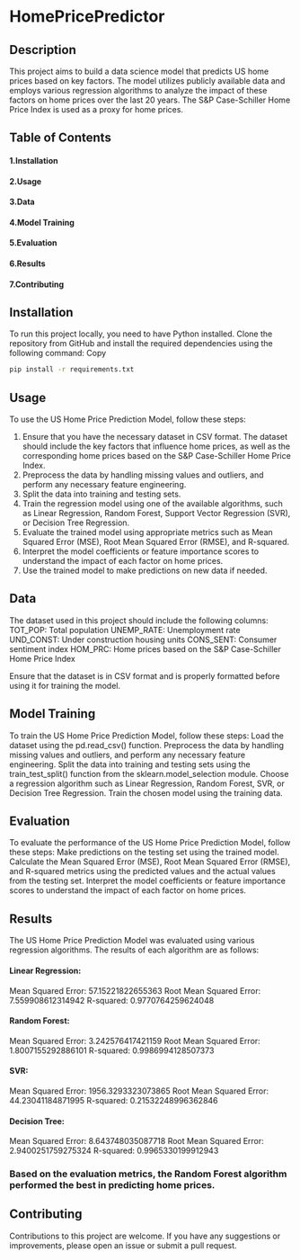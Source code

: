 # HomePricePredictor
## Description
This project aims to build a data science model that predicts US home prices based on key factors. The model utilizes publicly available data and employs various regression algorithms to analyze the impact of these factors on home prices over the last 20 years. The S&P Case-Schiller Home Price Index is used as a proxy for home prices.
## Table of Contents
#### 1.Installation
#### 2.Usage
#### 3.Data
#### 4.Model Training
#### 5.Evaluation
#### 6.Results
#### 7.Contributing

## Installation
To run this project locally, you need to have Python installed. Clone the repository from GitHub and install the required dependencies using the following command:
Copy

```bash
pip install -r requirements.txt
```
## Usage

To use the US Home Price Prediction Model, follow these steps:
1. Ensure that you have the necessary dataset in CSV format. The dataset should include the key factors that influence home prices, as well as the corresponding home prices based on the S&P Case-Schiller Home Price Index.
2. Preprocess the data by handling missing values and outliers, and perform any necessary feature engineering.
3. Split the data into training and testing sets.
4. Train the regression model using one of the available algorithms, such as Linear Regression, Random Forest, Support Vector Regression (SVR), or Decision Tree Regression.
5. Evaluate the trained model using appropriate metrics such as Mean Squared Error (MSE), Root Mean Squared Error (RMSE), and R-squared.
6. Interpret the model coefficients or feature importance scores to understand the impact of each factor on home prices.
7. Use the trained model to make predictions on new data if needed.

## Data

The dataset used in this project should include the following columns:
TOT_POP: Total population
UNEMP_RATE: Unemployment rate
UND_CONST: Under construction housing units
CONS_SENT: Consumer sentiment index
HOM_PRC: Home prices based on the S&P Case-Schiller Home Price Index

Ensure that the dataset is in CSV format and is properly formatted before using it for training the model.

## Model Training

To train the US Home Price Prediction Model, follow these steps:
Load the dataset using the pd.read_csv() function.
Preprocess the data by handling missing values and outliers, and perform any necessary feature engineering.
Split the data into training and testing sets using the train_test_split() function from the sklearn.model_selection module.
Choose a regression algorithm such as Linear Regression, Random Forest, SVR, or Decision Tree Regression.
Train the chosen model using the training data.

## Evaluation

To evaluate the performance of the US Home Price Prediction Model, follow these steps:
Make predictions on the testing set using the trained model.
Calculate the Mean Squared Error (MSE), Root Mean Squared Error (RMSE), and R-squared metrics using the predicted values and the actual values from the testing set.
Interpret the model coefficients or feature importance scores to understand the impact of each factor on home prices.

## Results

The US Home Price Prediction Model was evaluated using various regression algorithms. The results of each algorithm are as follows:

#### Linear Regression:
Mean Squared Error: 57.15221822655363 
Root Mean Squared Error: 7.559908612314942
R-squared: 0.9770764259624048

#### Random Forest:
Mean Squared Error: 3.242576417421159
Root Mean Squared Error: 1.8007155292886101
R-squared: 0.9986994128507373

#### SVR:
Mean Squared Error: 1956.3293323073865
Root Mean Squared Error: 44.23041184871995
R-squared: 0.21532248996362846

#### Decision Tree:
Mean Squared Error: 8.643748035087718
Root Mean Squared Error: 2.9400251759275324
R-squared: 0.9965330199912943

### Based on the evaluation metrics, the Random Forest algorithm performed the best in predicting home prices.

## Contributing
Contributions to this project are welcome. If you have any suggestions or improvements, please open an issue or submit a pull request.
